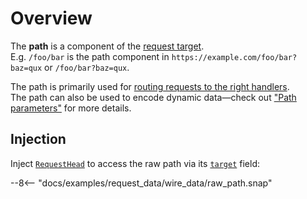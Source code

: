 # Overview

The **path** is a component of the [request target](../request_target.md).\
E.g. `/foo/bar` is the path component in `https://example.com/foo/bar?baz=qux` or `/foo/bar?baz=qux`.

The path is primarily used for [routing requests to the right handlers](../../routing/index.md).\
The path can also be used to encode dynamic data—check out ["Path parameters"](path_parameters.md) for
more details.

## Injection

Inject [`RequestHead`][RequestHead] to access the raw path via its [`target`][RequestHead::target] field:

--8<-- "docs/examples/request_data/wire_data/raw_path.snap"

[RequestHead]: /api_reference/pavex/request/struct.RequestHead.html
[RequestHead::target]: /api_reference/pavex/request/struct.RequestHead.html#structfield.target
